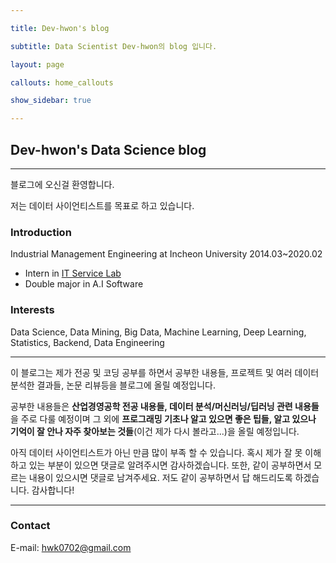 ```yaml
---

title: Dev-hwon's blog

subtitle: Data Scientist Dev-hwon의 blog 입니다.

layout: page

callouts: home_callouts

show_sidebar: true

---
```


## Dev-hwon's Data Science blog

-------------------

블로그에 오신걸 환영합니다.

저는 데이터 사이언티스트를 목표로 하고 있습니다.

### Introduction

Industrial Management Engineering at Incheon University 2014.03~2020.02

- Intern in [IT Service Lab](https://sites.google.com/site/itservicelab32/)
- Double major in A.I Software

### Interests
Data Science, Data Mining, Big Data, Machine Learning, Deep Learning, Statistics, Backend, Data Engineering

--------------------------------------------

이 블로그는 제가 전공 및 코딩 공부를 하면서 공부한 내용들, 프로젝트 및 여러 데이터 분석한 결과들, 논문 리뷰등을 블로그에 올릴 예정입니다.

공부한 내용들은 **산업경영공학 전공 내용들, 데이터 분석/머신러닝/딥러닝 관련 내용들**을 주로 다룰 예정이며 그 외에 **프로그래밍 기초나 알고 있으면 좋은 팁들, 알고 있으나 기억이 잘 안나 자주 찾아보는 것들**(이건 제가 다시 볼라고...)을 올릴 예정입니다.

아직 데이터 사이언티스트가 아닌 만큼 많이 부족 할 수 있습니다. 혹시 제가 잘 못 이해하고 있는 부분이 있으면 댓글로 알려주시면 감사하겠습니다. 또한, 같이 공부하면서 모르는 내용이 있으시면 댓글로 남겨주세요. 저도 같이 공부하면서 답 해드리도록 하겠습니다. 감사합니다!

-----------------------------------------

### Contact
E-mail: hwk0702@gmail.com
